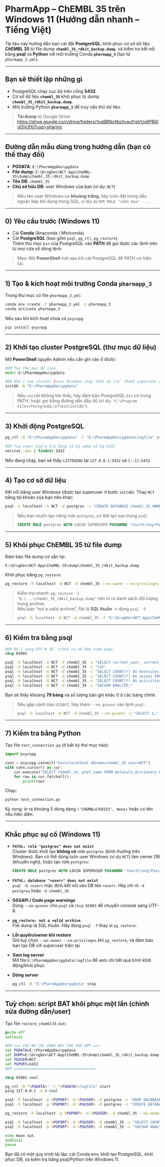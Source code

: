 # PharmApp – ChEMBL 35 trên **Windows 11** (Hướng dẫn nhanh – Tiếng Việt)

Tài liệu này hướng dẫn bạn cài đặt **PostgreSQL**, khôi phục cơ sở dữ liệu **ChEMBL 35** từ file dump
**`chembl_35_rdkit_backup.dump`**, và kiểm tra kết nối bằng **psql** và **Python** với môi trường Conda **`pharmapp_3`** (tạo từ `pharmapp_3.yml`).

---

## Bạn sẽ thiết lập những gì

- PostgreSQL chạy cục bộ trên cổng **5432**.
- Cơ sở dữ liệu **`chembl_35`** khôi phục từ dump **`chembl_35_rdkit_backup.dump`**.
- Môi trường Python **`pharmapp_3`** để truy vấn thử dữ liệu.

> **Tải dump** từ Google Drive:  
> https://drive.google.com/drive/folders/1nqBBNof4q3ywJfrpVUx6PBl0gl3VJfXi?usp=sharing

---

## Đường dẫn mẫu dùng trong hướng dẫn (bạn có thể thay đổi)

- **PGDATA**: `E:\PharmAppDev\pgdata`
- **File dump**: `E:\DrugDev\NCT-App\CheMBL-35\dump\chembl_35_rdkit_backup.dump`
- **Tên DB**: `chembl_35`
- **Chủ sở hữu DB**: user Windows của bạn (ví dụ: `NCT`)

> Nếu tên user Windows có **khoảng trắng**, hãy luôn đặt trong dấu ngoặc kép khi dùng trong SQL, ví dụ: `ALTER ROLE "John Doe" ...`.

---

## 0) Yêu cầu trước (Windows 11)

- Cài **Conda** (Anaconda / Miniconda).
- Cài **PostgreSQL** (bao gồm `psql`, `pg_ctl`, `pg_restore`).  
  Thêm thư mục `bin` của PostgreSQL vào **PATH** để gọi được các lệnh trên từ mọi cửa sổ dòng lệnh.

> Mẹo: Mở **PowerShell** mới sau khi cài PostgreSQL để PATH có hiệu lực.

---

## 1) Tạo & kích hoạt môi trường Conda `pharmapp_3`

Trong thư mục có file `pharmapp_3.yml`:
```bat
conda env create -f pharmapp_3.yml -n pharmapp_3
conda activate pharmapp_3
```

Nếu sau khi kích hoạt chưa có `psycopg`:
```bat
pip install psycopg
```

---

## 2) Khởi tạo cluster PostgreSQL (thư mục dữ liệu)

Mở **PowerShell** (quyền Admin nếu cần ghi vào ổ đích):

```bat
REM Tạo thư mục dữ liệu
mkdir E:\PharmAppDev\pgdata

REM Khởi tạo cluster (user Windows chạy lệnh sẽ trở thành superuser của DB)
initdb -D "E:\PharmAppDev\pgdata"
```

> Nếu `initdb` không tìm thấy, hãy đảm bảo PostgreSQL `bin` có trong PATH,
> hoặc gọi bằng đường dẫn đầy đủ (ví dụ: `"C:\Program Files\PostgreSQL\17\bin\initdb"`).

---

## 3) Khởi động PostgreSQL

```bat
pg_ctl -D "E:\PharmAppDev\pgdata" -l "E:\PharmAppDev\pgdata\logfile" start

REM Tuỳ chọn: kiểm tra đang lắng nghe cổng 5432
netstat -ano | findstr 5432
```

Nếu đang chạy, bạn sẽ thấy `LISTENING` tại `127.0.0.1:5432` và `[::1]:5432`.

---

## 4) Tạo cơ sở dữ liệu

Kết nối bằng user Windows (được tạo superuser ở bước `initdb`). Thay `NCT` bằng tài khoản của bạn nếu khác:

```bat
psql -h localhost -U NCT -d postgres -c "CREATE DATABASE chembl_35 OWNER \"NCT\";"
```

> Nếu bạn muốn tạo riêng role `postgres`, có thể tạo sau trong `psql`:
> ```sql
> CREATE ROLE postgres WITH LOGIN SUPERUSER PASSWORD 'YourStrong!Pass';
> ```

---

## 5) Khôi phục **ChEMBL 35** từ file dump

Đảm bảo file dump có sẵn tại:
```
E:\DrugDev\NCT-App\CheMBL-35\dump\chembl_35_rdkit_backup.dump
```

Khôi phục bằng `pg_restore`:
```bat
pg_restore -h localhost -U NCT -d chembl_35 --no-owner --no-privileges "E:\DrugDev\NCT-App\CheMBL-35\dump\chembl_35_rdkit_backup.dump"
```

> *Kiểm tra nhanh:* `pg_restore -l "E:\...\chembl_35_rdkit_backup.dump"` nên in ra danh sách đối tượng trong archive.  
> Nếu báo “not a valid archive”, file là **SQL thuần** → dùng `psql -f`:
> ```bat
> psql -h localhost -U NCT -d chembl_35 -f "E:\DrugDev\NCT-App\CheMBL-35\dump\chembl_35_rdkit_backup.dump"
> ```

---

## 6) Kiểm tra bằng **psql**

```bat
REM Đổi sang UTF-8 để tránh cảnh báo code page
chcp 65001

psql -h localhost -U NCT -d chembl_35 -c "SELECT current_user, current_database();"
psql -h localhost -U NCT -d chembl_35 -c "\dt"
psql -h localhost -U NCT -d chembl_35 -c "SELECT COUNT(*) AS molecules FROM molecule_dictionary;"
psql -h localhost -U NCT -d chembl_35 -c "SELECT COUNT(*) AS assays FROM assays;"
psql -h localhost -U NCT -d chembl_35 -c "SELECT COUNT(*) AS activities FROM activities;"
psql -h localhost -U NCT -d chembl_35 -c "VACUUM ANALYZE;"
```

Bạn sẽ thấy khoảng **79 bảng** và số lượng bản ghi khác 0 ở các bảng chính.

> Nếu gặp cảnh báo `GSSAPI`, hãy thêm `--no-gssenc` vào lệnh `psql`:
> ```bat
> psql -h localhost -U NCT -d chembl_35 --no-gssenc -c "SELECT 1;"
> ```

---

## 7) Kiểm tra bằng **Python**

Tạo file `test_connection.py` (ở bất kỳ thư mục nào):

```python
import psycopg

conn = psycopg.connect("host=localhost dbname=chembl_35 user=NCT")
with conn.cursor() as cur:
    cur.execute("SELECT chembl_id, pref_name FROM molecule_dictionary ORDER BY chembl_id LIMIT 5;")
    for row in cur.fetchall():
        print(row)
```

Chạy:
```bat
python test_connection.py
```

Kỳ vọng: in ra khoảng 5 dòng dạng `('CHEMBL4760153', None)` hoặc có tên nếu hiện diện.

---

## Khắc phục sự cố (Windows 11)

- **`FATAL: role "postgres" does not exist`**  
  Cluster được khởi tạo **không có** role `postgres` (bình thường trên Windows).
  Bạn có thể dùng luôn user Windows (ví dụ `NCT`) làm owner DB (khuyến nghị), hoặc tạo role `postgres`:
  ```sql
  CREATE ROLE postgres WITH LOGIN SUPERUSER PASSWORD 'YourStrong!Pass';
  ```

- **`FATAL: database "<user>" does not exist`**  
  `psql -U <user>` mặc định kết nối vào DB tên `<user>`. Hãy chỉ rõ `-d postgres` hoặc `-d chembl_35`.

- **GSSAPI / Code page warnings**  
  Dùng `--no-gssenc` cho `psql` và `chcp 65001` để chuyển console sang UTF-8.

- **`pg_restore: not a valid archive`**  
  File dump là SQL thuần. Hãy dùng `psql -f` thay vì `pg_restore`.

- **Lỗi quyền/owner khi restore**  
  Giữ tuỳ chọn `--no-owner --no-privileges` khi `pg_restore`, và đảm bảo bạn tạo DB với superuser hiện tại.

- **Xem log server**  
  Mở file `E:\PharmAppDev\pgdata\logfile` để xem chi tiết quá trình khởi động/khôi phục.

- **Dừng server**  
  ```bat
  pg_ctl -D "E:\PharmAppDev\pgdata" stop
  ```

---

## Tuỳ chọn: script BAT khôi phục một lần (chỉnh sửa đường dẫn/user)

Tạo file `restore_chembl35.bat`:

```bat
@echo off
setlocal

REM === CHỈNH CÁC DÒNG NÀY CHO PHÙ HỢP ===
set PGDATA=E:\PharmAppDev\pgdata
set DUMP=E:\DrugDev\NCT-App\CheMBL-35\dump\chembl_35_rdkit_backup.dump
set PGUSER=NCT
set PGPORT=5432
REM =====================================

chcp 65001 >nul

pg_ctl -D "%PGDATA%" -l "%PGDATA%\logfile" start
ping 127.0.0.1 -n 3 >nul

psql -h localhost -p %PGPORT% -U %PGUSER% -d postgres -c "DROP DATABASE IF EXISTS chembl_35;"
psql -h localhost -p %PGPORT% -U %PGUSER% -d postgres -c "CREATE DATABASE chembl_35 OWNER \"%PGUSER%\";"

pg_restore -h localhost -p %PGPORT% -U %PGUSER% -d chembl_35 --no-owner --no-privileges "%DUMP%"

psql -h localhost -p %PGPORT% -U %PGUSER% -d chembl_35 -c "SELECT COUNT(*) AS molecules FROM molecule_dictionary;"
psql -h localhost -p %PGPORT% -U %PGUSER% -d chembl_35 -c "VACUUM ANALYZE;"

echo Hoan tat.
endlocal
pause
```

Bạn đã có một quy trình tái lập: cài Conda env, khởi tạo PostgreSQL, khôi phục DB, và kiểm tra bằng psql/Python trên Windows 11.
